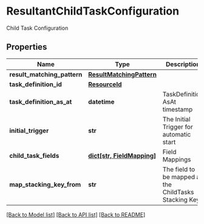 # ResultantChildTaskConfiguration

Child Task Configuration

## Properties
Name | Type | Description | Notes
------------ | ------------- | ------------- | -------------
**result_matching_pattern** | [**ResultMatchingPattern**](ResultMatchingPattern.md) |  | [optional] 
**task_definition_id** | [**ResourceId**](ResourceId.md) |  | 
**task_definition_as_at** | **datetime** | TaskDefinition AsAt timestamp | [optional] 
**initial_trigger** | **str** | The Initial Trigger for automatic start | [optional] 
**child_task_fields** | [**dict[str, FieldMapping]**](FieldMapping.md) | Field Mappings | 
**map_stacking_key_from** | **str** | The field to be mapped as the ChildTasks Stacking Key | [optional] 

[[Back to Model list]](../README.md#documentation-for-models) [[Back to API list]](../README.md#documentation-for-api-endpoints) [[Back to README]](../README.md)


